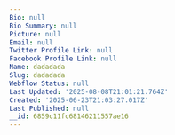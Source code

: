 ```yaml
---
Bio: null
Bio Summary: null
Picture: null
Email: null
Twitter Profile Link: null
Facebook Profile Link: null
Name: dadadada
Slug: dadadada
Webflow Status: null
Last Updated: '2025-08-08T21:01:21.764Z'
Created: '2025-06-23T21:03:27.017Z'
Last Published: null
__id: 6859c11fc68146211557ae16
---
```



